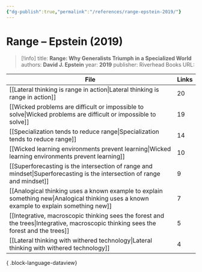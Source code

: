 ```yaml
---
{"dg-publish":true,"permalink":"/references/range-epstein-2019/"}
---
```



# Range – Epstein (2019)

> [!info]
> title: **Range: Why Generalists Triumph in a Specialized World**
> authors: **David J. Epstein**
> year: **2019**
> publisher: Riverhead Books
> URL: 


| File                                                                                                                                        | Links |
| ------------------------------------------------------------------------------------------------------------------------------------------- | ----- |
| [[Lateral thinking is range in action\|Lateral thinking is range in action]]                                                             | 20    |
| [[Wicked problems are difficult or impossible to solve\|Wicked problems are difficult or impossible to solve]]                           | 19    |
| [[Specialization tends to reduce range\|Specialization tends to reduce range]]                                                           | 14    |
| [[Wicked learning environments prevent learning\|Wicked learning environments prevent learning]]                                         | 10    |
| [[Superforecasting is the intersection of range and mindset\|Superforecasting is the intersection of range and mindset]]                 | 9     |
| [[Analogical thinking uses a known example to explain something new\|Analogical thinking uses a known example to explain something new]] | 7     |
| [[Integrative, macroscopic thinking sees the forest and the trees\|Integrative, macroscopic thinking sees the forest and the trees]]     | 5     |
| [[Lateral thinking with withered technology\|Lateral thinking with withered technology]]                                                 | 4     |

{ .block-language-dataview}
